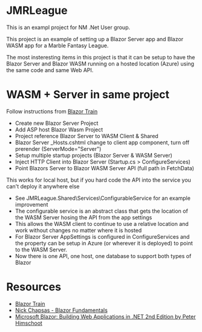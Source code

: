# JMRLeague
This is an exampl project for NM .Net User group.

This project is an example of setting up a Blazor Server app and Blazor WASM app for a Marble Fantasy League.

The most insteresting items in this project is that it can be setup to have the Blazor Server and Blazor WASM running on a hosted location (Azure) using the same code and same Web API.


# WASM + Server in same project

Follow instructions from [Blazor Train](https://www.youtube.com/watch?v=SkYQDPXw__c&feature=youtu.be)
  * Create new Blazor Server Project
  * Add ASP host Blazor Wasm Project
  * Project reference Blazor Server to WASM Client & Shared
  * Blazor Server _Hosts.cshtml change to client app component, turn off prerender (ServerMode="Server")
  * Setup multiple startup projects (Blazor Server & WASM Server)
  * Inject HTTP Client into Blazor Server (Startup.cs > ConfigureServices)
  * Point Blazors Server to Blazor WASM Server API (full path in FetchData)

This works for local host, but if you hard code the API into the service you can't deploy it anywhere else

* See JMRLeague.Shared\Services\ConfigurableService for an example improvement
* The configurable service is an abstract class that gets the location of the WASM Server hosing the API from the app settings
* This allows the WASM client to continue to use a relative location and work without changes no matter where it is hosted
* For Blazor Server AppSettings is configured in ConfigureServices and the property can be setup in Azure (or wherever it is deployed) to point to the WASM Server.
* Now there is one API, one host, one database to support both types of Blazor


# Resources
* [Blazor Train](https://blazortrain.com/)
* [Nick Chapsas - Blazor Fundamentals](https://www.youtube.com/playlist?list=PLUOequmGnXxPrY79JGnF72e1Pba8z93zo)
* [Microsoft Blazor: Building Web Applications in .NET 2nd Edition by Peter Himschoot](https://amzn.to/3eUYGJf)

